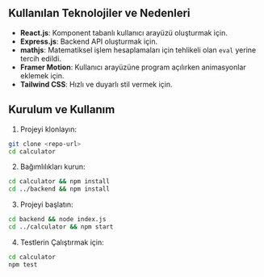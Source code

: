 ## Kullanılan Teknolojiler ve Nedenleri
- **React.js**: Komponent tabanlı kullanıcı arayüzü oluşturmak için.
- **Express.js**: Backend API oluşturmak için.
- **mathjs**: Matematiksel işlem hesaplamaları için tehlikeli olan `eval` yerine tercih edildi.
- **Framer Motion**: Kullanıcı arayüzüne program açılırken animasyonlar eklemek için.
- **Tailwind CSS**: Hızlı ve duyarlı stil vermek için.

## Kurulum ve Kullanım
1. Projeyi klonlayın:
```bash
git clone <repo-url>
cd calculator
```

2. Bağımlılıkları kurun:
```bash
cd calculator && npm install
cd ../backend && npm install
```

3. Projeyi başlatın:
```bash
cd backend && node index.js
cd ../calculator && npm start
```

4. Testlerin Çalıştırmak için:
```bash
cd calculator
npm test
```